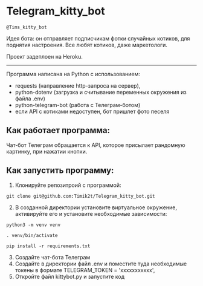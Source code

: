 # Telegram_kitty_bot

```
@Tims_kitty_bot
```
Идея бота: он отправляет подписчикам фотки случайных котиков, для поднятия настроения. Все любят котиков, даже маркетологи.

Проект задеплоен на Heroku.
___________________________________________________
Программа написана на Python с использованием:
- requests (направление http-запроса на сервер),
- python-dotenv (загрузка и считывание переменных окружения из файла .env)
- python-telegram-bot (работа с Телеграм-ботом)
- если API с котиками недоступен, бот пришлет фото песеля

## Как работает программа:
Чат-бот Телеграм обращается к API, которое присылает рандомную картинку, при нажатии кнопки.

## Как запустить программу:

1) Клонируйте репозитроий с программой:
```
git clone git@github.com:Timik2t/Telegram_kitty_bot.git
```
2) В созданной директории установите виртуальное окружение, активируйте его и установите необходимые зависимости:
```
python3 -m venv venv
```
```
. venv/bin/activate
```
```
pip install -r requirements.txt
```
3) Создайте чат-бота Телеграм
4) Создайте в директории файл .env и поместите туда необходимые токены в формате TELEGRAM_TOKEN = 'ххххххххххх',
5) Откройте файл kittybot.py и запустите код


